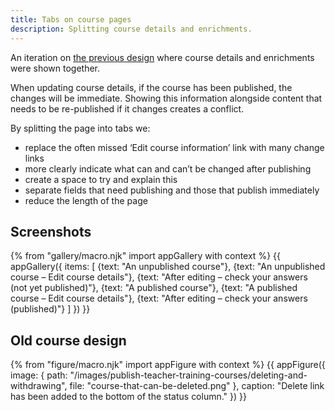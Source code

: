 ```yaml
---
title: Tabs on course pages
description: Splitting course details and enrichments.
---
```

An iteration on [the previous design](#old-course-design) where course details and enrichments were shown together.

When updating course details, if the course has been published, the changes will be immediate. Showing this information alongside content that needs to be re-published if it changes creates a conflict.

By splitting the page into tabs we:

* replace the often missed ‘Edit course information’ link with many change links
* more clearly indicate what can and can’t be changed after publishing
* create a space to try and explain this
* separate fields that need publishing and those that publish immediately
* reduce the length of the page

## Screenshots

{% from "gallery/macro.njk" import appGallery with context %}
{{ appGallery({
  items: [
    {text: "An unpublished course"},
    {text: "An unpublished course – Edit course details"},
    {text: "After editing – check your answers (not yet published)"},
    {text: "A published course"},
    {text: "A published course – Edit course details"},
    {text: "After editing – check your answers (published)"}
  ]
}) }}

## Old course design

{% from "figure/macro.njk" import appFigure with context %}
{{ appFigure({
  image: {
    path: "/images/publish-teacher-training-courses/deleting-and-withdrawing",
    file: "course-that-can-be-deleted.png"
  },
  caption: "Delete link has been added to the bottom of the status column."
}) }}
